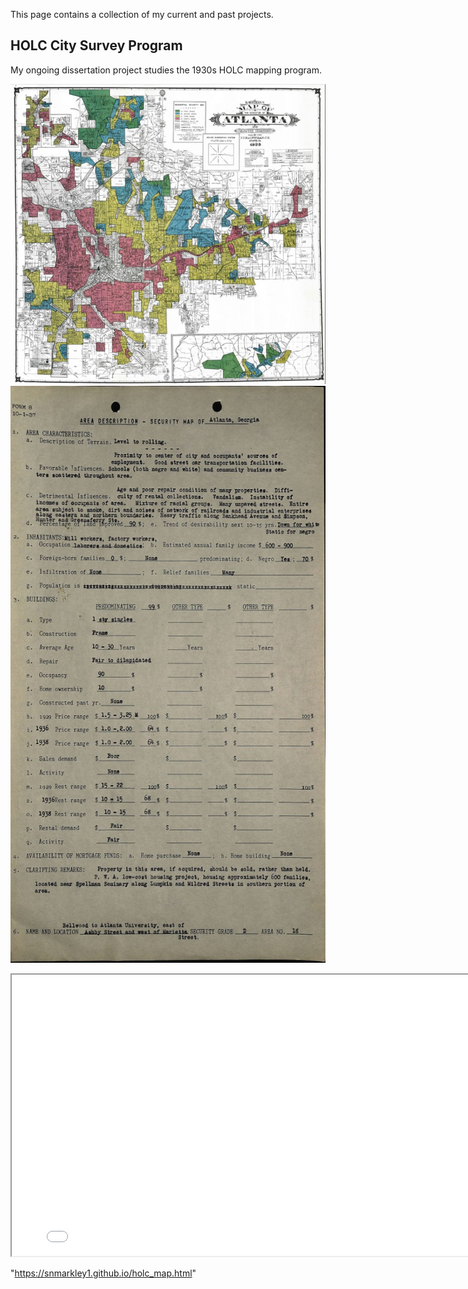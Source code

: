 
This page contains a collection of my current and past projects.

## HOLC City Survey Program
My ongoing dissertation project studies the 1930s HOLC mapping program.

![Atlanta HOLC Map](HOLC/ATL_HOLC.JPG) !["Area Description" Sheet for Neighborhood D-18 in Atlanta](HOLC/ATL_ADS.jpg)

<iframe
    width="800"
    height="450"
    src= holc_map.html>
</iframe>

"https://snmarkley1.github.io/holc_map.html"
